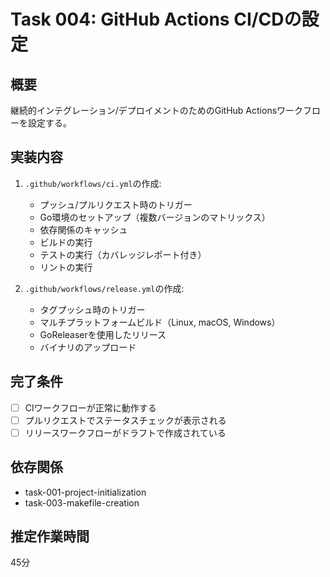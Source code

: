 # Task 004: GitHub Actions CI/CDの設定

## 概要
継続的インテグレーション/デプロイメントのためのGitHub Actionsワークフローを設定する。

## 実装内容
1. `.github/workflows/ci.yml`の作成:
   - プッシュ/プルリクエスト時のトリガー
   - Go環境のセットアップ（複数バージョンのマトリックス）
   - 依存関係のキャッシュ
   - ビルドの実行
   - テストの実行（カバレッジレポート付き）
   - リントの実行

2. `.github/workflows/release.yml`の作成:
   - タグプッシュ時のトリガー
   - マルチプラットフォームビルド（Linux, macOS, Windows）
   - GoReleaserを使用したリリース
   - バイナリのアップロード

## 完了条件
- [ ] CIワークフローが正常に動作する
- [ ] プルリクエストでステータスチェックが表示される
- [ ] リリースワークフローがドラフトで作成されている

## 依存関係
- task-001-project-initialization
- task-003-makefile-creation

## 推定作業時間
45分